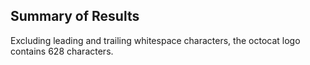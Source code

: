 ## Summary of Results
Excluding leading and trailing whitespace characters, the octocat logo contains 628 characters. 